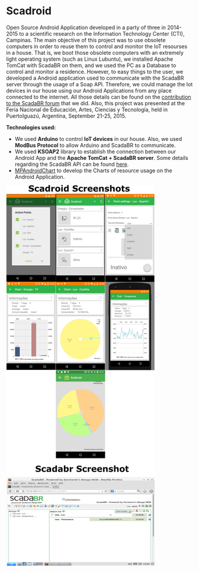 # Scadroid

Open Source Android Application developed in a party of three in 2014-2015 to a scientific research on the Information Technology Center (CTI), Campinas. The main objective of this project was to use obsolete computers in order to reuse them to control and monitor the IoT resourses in a house. That is, we boot those obsolete computers with an extremely light operating system (such as Linux Lubuntu), we installed Apache TomCat with ScadaBR on them, and we used the PC as a Database to control and monitor a residence. However, to easy things to the user, we developed a Android application used to communicate with the ScadaBR server through the usage of a Soap API. Therefore, we could manage the Iot devices in our house using our Android Applications from any place connected to the internet. All those details can be found on the [contribution to the ScadaBR forum](http://www.scadabr.com.br/index.php/2016/01/22/aplicativo-android-scadroid/) that we did. Also, this project was presented at the Feria Nacional de Educación, Artes, Ciencias y Tecnología, held in PuertoIguazú, Argentina, September 21-25, 2015.

**Technologies used:**

* We used **Arduino** to control **IoT devices** in our house. Also, we used **ModBus Protocol** to allow Arduino and ScadaBR to communicate.
* We used **KSOAP2** library to establish the connection between our Android App and the **Apache TomCat + ScadaBR server**. Some details regarding the ScadaBR API can be found [here](https://sites.google.com/a/certi.org.br/certi_scadabr/home/minicursos/scadabr).
* [MPAndroidChart](https://github.com/PhilJay/MPAndroidChart) to develop the Charts of resource usage on the Android Application.


![Alt text](images/screenshots.png?raw=true "Mobile APP Screenshots")
